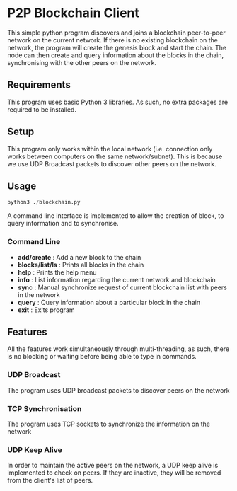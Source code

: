 # P2P Blockchain Client
This simple python program discovers and joins a blockchain peer-to-peer network on the current network. If there is no existing blockchain on the network, the program will create the genesis block and start the chain. The node can then create and query information about the blocks in the chain, synchronising with the other peers on the network.

## Requirements
This program uses basic Python 3 libraries. As such, no extra packages are required to be installed.


## Setup
This program only works within the local network (i.e. connection only works between computers on the same network/subnet). This is because we use UDP Broadcast packets to discover other peers on the network.

## Usage
```python
python3 ./blockchain.py
```

A command line interface is implemented to allow the creation of block, to query information and to synchronise. 
### Command Line
* **add/create** : Add a new block to the chain  
* **blocks/list/ls** : Prints all blocks in the chain  
* **help** : Prints the help menu  
* **info** : List information regarding the current network and blockchain  
* **sync** : Manual synchronize request of current blockchain list with peers in the network  
* **query** : Query information about a particular block in the chain  
* **exit** : Exits program  

## Features
All the features work simultaneously through multi-threading, as such, there is no blocking or waiting before being able to type in commands.

### UDP Broadcast
The program uses UDP broadcast packets to discover peers on the network

### TCP Synchronisation
The program uses TCP sockets to synchronize the information on the network

### UDP Keep Alive
In order to maintain the active peers on the network, a UDP keep alive is implemented to check on peers. If they are inactive, they will be removed from the client's list of peers.
